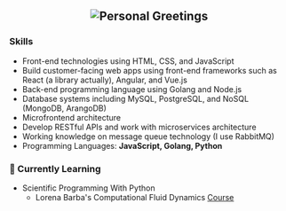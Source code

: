 ## <p align="center"><img src="https://readme-typing-svg.demolab.com/?lines=Hi%2C+my+name+is+Safrul+Setiawan+Lauparenta+👋.;Welcome+to+my+github+profile!;I+am+a+Full+Stack+Engineer.;&font=Fira%20Code&center=true&width=580&height=50&duration=4000&pause=1000" alt="Personal Greetings"></p>

### Skills
- Front-end technologies using HTML, CSS, and JavaScript
- Build customer-facing web apps using front-end frameworks such as React (a library actually), Angular, and Vue.js
- Back-end programming language using Golang and Node.js
- Database systems including MySQL, PostgreSQL, and NoSQL (MongoDB, ArangoDB)
- Microfrontend architecture
- Develop RESTful APIs and work with microservices architecture
- Working knowledge on message queue technology (I use RabbitMQ)
- Programming Languages: **JavaScript, Golang, Python**

### 🌱 Currently Learning
- Scientific Programming With Python
  - Lorena Barba's Computational Fluid Dynamics [Course](https://github.com/barbagroup/CFDPython)
<!--
**safruls/safruls** is a ✨ _special_ ✨ repository because its `README.md` (this file) appears on your GitHub profile.

Here are some ideas to get you started:

- 🔭 I’m currently working on ...
- 🌱 I’m currently learning ...
- 👯 I’m looking to collaborate on ...
- 🤔 I’m looking for help with ...
- 💬 Ask me about ...
- 📫 How to reach me: ...
- 😄 Pronouns: ...
- ⚡ Fun fact: ...
-->
